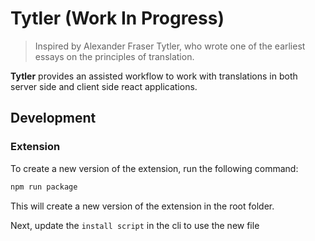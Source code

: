 # Tytler (Work In Progress)

> Inspired by Alexander Fraser Tytler, who wrote one of the earliest essays on the principles of translation.

**Tytler** provides an assisted workflow to work with translations in both server side and client side react applications.

## Development

### Extension

To create a new version of the extension, run the following command:

```bash
npm run package
```

This will create a new version of the extension in the root folder.

Next, update the `install script` in the cli to use the new file
